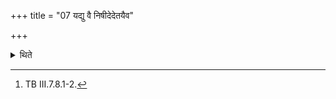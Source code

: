 +++
title = "07 यद्यु वै निषीदेदेतयैव"

+++

<details><summary>थिते</summary>

7. If (the dedicatd victim) sits down one should offer (the first libation) with this (verse)' only and the second with yasmäd bhisa nyasadah....[^2]   


[^1]: TS IV.2.5.f.  

[^2]: TB III.7.8.1-2.
</details>
